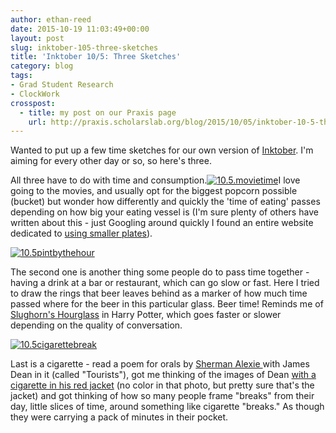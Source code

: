 ```yaml
---
author: ethan-reed
date: 2015-10-19 11:03:49+00:00
layout: post
slug: inktober-105-three-sketches
title: 'Inktober 10/5: Three Sketches'
category: blog
tags:
- Grad Student Research
- ClockWork
crosspost:
  - title: my post on our Praxis page
    url: http://praxis.scholarslab.org/blog/2015/10/05/inktober-10-5-three-sketches/
---
```


Wanted to put up a few time sketches for our own version of [Inktober](http://mrjakeparker.com/inktober). I'm aiming for every other day or so, so here's three.

All three have to do with time and consumption.[![10.5.movietime](http://static.scholarslab.org/wp-content/uploads/2015/10/10.5.movietime-e1445266696847.jpg)](http://static.scholarslab.org/wp-content/uploads/2015/10/10.5.movietime-e1445266696847.jpg)I love going to the movies, and usually opt for the biggest popcorn possible (bucket) but wonder how differently and quickly the 'time of eating' passes depending on how big your eating vessel is (I'm sure plenty of others have written about this - just Googling around quickly I found an entire website dedicated to [using smaller plates](http://www.smallplatemovement.org/)).

[![10.5pintbythehour](http://static.scholarslab.org/wp-content/uploads/2015/10/10.5pintbythehour-e1445266344190.jpg)](http://static.scholarslab.org/wp-content/uploads/2015/10/10.5pintbythehour-e1445266344190.jpg)

The second one is another thing some people do to pass time together - having a drink at a bar or restaurant, which can go slow or fast. Here I tried to draw the rings that beer leaves behind as a marker of how much time passed where for the beer in this particular glass. Beer time! Reminds me of [Slughorn's Hourglass](http://harrypotter.wikia.com/wiki/Slughorn's_Hourglass) in Harry Potter, which goes faster or slower depending on the quality of conversation.

[![10.5cigarettebreak](http://static.scholarslab.org/wp-content/uploads/2015/10/10.5cigarettebreak-e1445266362847.jpg)](http://static.scholarslab.org/wp-content/uploads/2015/10/10.5cigarettebreak-e1445266362847.jpg)

Last is a cigarette - read a poem for orals by [Sherman Alexie ](http://www.poetryfoundation.org/bio/sherman-alexie)with James Dean in it (called "Tourists"), got me thinking of the images of Dean [with a cigarette in his red jacket](http://images.amcnetworks.com/blogs.amctv.com/wp-content/uploads/2009/10/2jacket.jpg) (no color in that photo, but pretty sure that's the jacket) and got thinking of how so many people frame "breaks" from their day, little slices of time, around something like cigarette "breaks." As though they were carrying a pack of minutes in their pocket.

